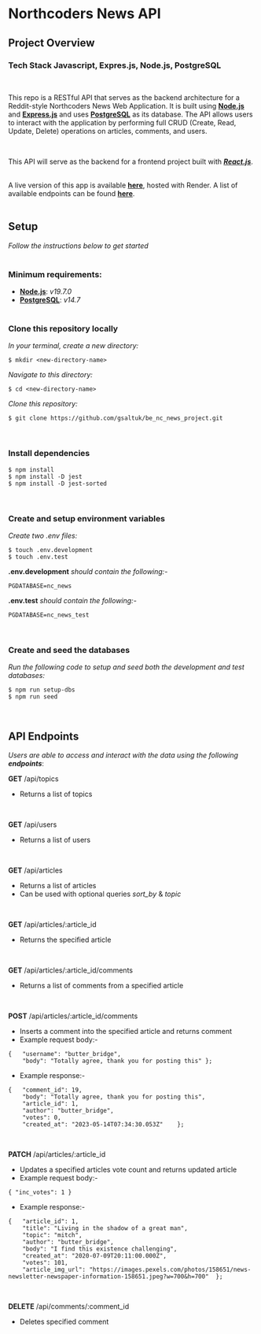 # Northcoders News API

## Project Overview
### **Tech Stack** Javascript, Expres.js, Node.js, PostgreSQL



<br/>

This repo is a RESTful API that serves as the backend architecture for a Reddit-style Northcoders News Web Application. It is built using [**Node.js**](https://nodejs.org/) and [**Express.js**](https://expressjs.com/) and uses [**PostgreSQL**](https://www.postgresql.org/) as its database. The API allows users to interact with the application by performing full CRUD (Create, Read, Update, Delete) operations on articles, comments, and users.

<br/>

This API will serve as the backend for a frontend project built with [***React.js***](https://react.dev/).
<br/><br/>

A live version of this app is available [**here**](https://nc-news-gs.onrender.com/api), hosted with Render. A list of available endpoints can be found [**here**](#api-endpoints).
<br/><br/>


<!-- | <img src="dev-icons/javascript-plain.svg" width="100"/> | <img src="dev-icons/express-original.svg" width="100"/> | <img src="dev-icons/nodejs-original.svg" width="100"/> | <img src="dev-icons/postgresql-plain.svg" width="100"/> |
| :------------------------------------------------------: | :----------------------------------------------------: | :--------------------------------------------------: | :-------------------------------------------------------: | -->

<!-- <br></br> -->

## **Setup**

*Follow the instructions below to get started*
<br></br>
### **Minimum requirements:**

- [**Node.js**](https://nodejs.org/en/download): *v19.7.0*
- [**PostgreSQL**](https://www.postgresql.org/download/): *v14.7*
<br></br>

### **Clone this repository locally**
*In your terminal, create a new directory:*
```
$ mkdir <new-directory-name>
```
*Navigate to this directory:*
```
$ cd <new-directory-name>
```
*Clone this repository:*
```
$ git clone https://github.com/gsaltuk/be_nc_news_project.git
```

<br>

### **Install dependencies**
```
$ npm install
$ npm install -D jest
$ npm install -D jest-sorted
```
<br>

### **Create and setup environment variables**
*Create two .env files:*
```
$ touch .env.development
$ touch .env.test
```
**.env.development** *should contain the following:-*
```
PGDATABASE=nc_news
```
**.env.test** *should contain the following:-*
```
PGDATABASE=nc_news_test
```
<br>

### **Create and seed the databases**
*Run the following code to setup and seed both the development and test databases:*
```
$ npm run setup-dbs
$ npm run seed
```
<br>
<a name="endpoints"></a>

## **API Endpoints**


*Users are able to access and interact with the data using the following **endpoints***:

**GET** /api/topics

- Returns a list of topics

<br/>


**GET** /api/users

- Returns a list of users

<br>

**GET** /api/articles

- Returns a list of articles
  <br>
- Can be used with optional queries _sort_by_ & _topic_

<br/>


**GET** /api/articles/:article_id

- Returns the specified article

<br/>

**GET** /api/articles/:article_id/comments

- Returns a list of comments from a specified article

<br/>

**POST** /api/articles/:article_id/comments

- Inserts a comment into the specified article and returns comment
- Example request body:-

```
{   "username": "butter_bridge",
    "body": "Totally agree, thank you for posting this" };
```

- Example response:-

```
{   "comment_id": 19,
    "body": "Totally agree, thank you for posting this",
    "article_id": 1,
    "author": "butter_bridge",
    "votes": 0,
    "created_at": "2023-05-14T07:34:30.053Z"    };
```

<br/>

**PATCH** /api/articles/:article_id

- Updates a specified articles vote count and returns updated article
- Example request body:-

```
{ "inc_votes": 1 }
```

- Example response:-

```
{   "article_id": 1,
    "title": "Living in the shadow of a great man",
    "topic": "mitch",
    "author": "butter_bridge",
    "body": "I find this existence challenging",
    "created_at": "2020-07-09T20:11:00.000Z",
    "votes": 101,
    "article_img_url": "https://images.pexels.com/photos/158651/news-newsletter-newspaper-information-158651.jpeg?w=700&h=700"  };
```

<br/>

**DELETE** /api/comments/:comment_id

- Deletes specified comment

<br/><br/>
<br/><br/>
